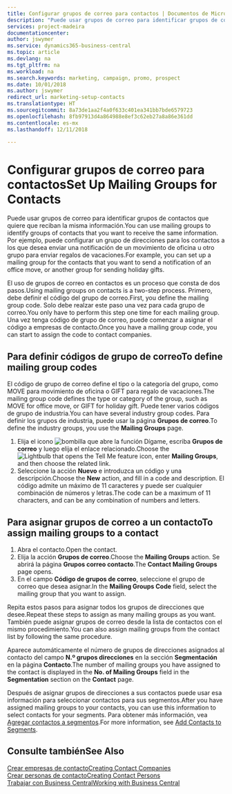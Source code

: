 ```yaml
---
title: Configurar grupos de correo para contactos | Documentos de Microsoft
description: "Puede usar grupos de correo para identificar grupos de contactos que deben recibir la misma información, por ejemplo, para una campaña de marketing o una promoción."
services: project-madeira
documentationcenter: 
author: jswymer
ms.service: dynamics365-business-central
ms.topic: article
ms.devlang: na
ms.tgt_pltfrm: na
ms.workload: na
ms.search.keywords: marketing, campaign, promo, prospect
ms.date: 10/01/2018
ms.author: jswymer
redirect_url: marketing-setup-contacts
ms.translationtype: HT
ms.sourcegitcommit: 8a73de1aa2f4a0f633c401ea341bb7bde6579723
ms.openlocfilehash: 8fb97913d4a864988e8ef3c62eb27a8a86e361dd
ms.contentlocale: es-mx
ms.lasthandoff: 12/11/2018

---
```

# <a name="set-up-mailing-groups-for-contacts"></a><span data-ttu-id="35066-103">Configurar grupos de correo para contactos</span><span class="sxs-lookup"><span data-stu-id="35066-103">Set Up Mailing Groups for Contacts</span></span>
<span data-ttu-id="35066-104">Puede usar grupos de correo para identificar grupos de contactos que quiere que reciban la misma información.</span><span class="sxs-lookup"><span data-stu-id="35066-104">You can use mailing groups to identify groups of contacts that you want to receive the same information.</span></span> <span data-ttu-id="35066-105">Por ejemplo, puede configurar un grupo de direcciones para los contactos a los que desea enviar una notificación de un movimiento de oficina u otro grupo para enviar regalos de vacaciones.</span><span class="sxs-lookup"><span data-stu-id="35066-105">For example, you can set up a mailing group for the contacts that you want to send a notification of an office move, or another group for sending holiday gifts.</span></span>

<span data-ttu-id="35066-106">El uso de grupos de correo en contactos es un proceso que consta de dos pasos.</span><span class="sxs-lookup"><span data-stu-id="35066-106">Using mailing groups on contacts is a two-step process.</span></span> <span data-ttu-id="35066-107">Primero, debe definir el código del grupo de correo.</span><span class="sxs-lookup"><span data-stu-id="35066-107">First, you define the mailing group code.</span></span> <span data-ttu-id="35066-108">Solo debe realzar este paso una vez para cada grupo de correo.</span><span class="sxs-lookup"><span data-stu-id="35066-108">You only have to perform this step one time for each mailing group.</span></span> <span data-ttu-id="35066-109">Una vez tenga código de grupo de correo, puede comenzar a asignar el código a empresas de contacto.</span><span class="sxs-lookup"><span data-stu-id="35066-109">Once you have a mailing group code, you can start to assign the code to contact companies.</span></span>

## <a name="to-define-mailing-group-codes"></a><span data-ttu-id="35066-110">Para definir códigos de grupo de correo</span><span class="sxs-lookup"><span data-stu-id="35066-110">To define mailing group codes</span></span>
<span data-ttu-id="35066-111">El código de grupo de correo define el tipo o la categoría del grupo, como MOVE para movimiento de oficina o GIFT para regalo de vacaciones.</span><span class="sxs-lookup"><span data-stu-id="35066-111">The mailing group code defines the type or category of the group, such as MOVE for office move, or GIFT for holiday gift.</span></span> <span data-ttu-id="35066-112">Puede tener varios códigos de grupo de industria.</span><span class="sxs-lookup"><span data-stu-id="35066-112">You can have several industry group codes.</span></span> <span data-ttu-id="35066-113">Para definir los grupos de industria, puede usar la página **Grupos de correo**.</span><span class="sxs-lookup"><span data-stu-id="35066-113">To define the industry groups, you use the **Mailing Groups** page.</span></span>

1. <span data-ttu-id="35066-114">Elija el icono ![bombilla que abre la función Dígame](media/ui-search/search_small.png "Dígame que desea hacer"), escriba **Grupos de correo** y luego elija el enlace relacionado.</span><span class="sxs-lookup"><span data-stu-id="35066-114">Choose the ![Lightbulb that opens the Tell Me feature](media/ui-search/search_small.png "Tell me what you want to do") icon, enter **Mailing Groups**, and then choose the related link.</span></span>
2. <span data-ttu-id="35066-115">Seleccione la acción **Nuevo** e introduzca un código y una descripción.</span><span class="sxs-lookup"><span data-stu-id="35066-115">Choose the **New** action, and fill in a code and description.</span></span> <span data-ttu-id="35066-116">El código admite un máximo de 11 caracteres y puede ser cualquier combinación de números y letras.</span><span class="sxs-lookup"><span data-stu-id="35066-116">The code can be a maximum of 11 characters, and can be any combination of numbers and letters.</span></span>

## <a name="AssignMailGroupContact"></a> <span data-ttu-id="35066-117">Para asignar grupos de correo a un contacto</span><span class="sxs-lookup"><span data-stu-id="35066-117">To assign mailing groups to a contact</span></span>
1. <span data-ttu-id="35066-118">Abra el contacto.</span><span class="sxs-lookup"><span data-stu-id="35066-118">Open the contact.</span></span>
2. <span data-ttu-id="35066-119">Elija la acción **Grupos de correo**.</span><span class="sxs-lookup"><span data-stu-id="35066-119">Choose the **Mailing Groups** action.</span></span> <span data-ttu-id="35066-120">Se abrirá la página **Grupos correo contacto**.</span><span class="sxs-lookup"><span data-stu-id="35066-120">The **Contact Mailing Groups** page opens.</span></span>
3. <span data-ttu-id="35066-121">En el campo **Código de grupos de correo**, seleccione el grupo de correo que desea asignar.</span><span class="sxs-lookup"><span data-stu-id="35066-121">In the **Mailing Groups Code** field, select the mailing group that you want to assign.</span></span>

<span data-ttu-id="35066-122">Repita estos pasos para asignar todos los grupos de direcciones que desee.</span><span class="sxs-lookup"><span data-stu-id="35066-122">Repeat these steps to assign as many mailing groups as you want.</span></span> <span data-ttu-id="35066-123">También puede asignar grupos de correo desde la lista de contactos con el mismo procedimiento.</span><span class="sxs-lookup"><span data-stu-id="35066-123">You can also assign mailing groups from the contact list by following the same procedure.</span></span>

<span data-ttu-id="35066-124">Aparece automáticamente el número de grupos de direcciones asignados al contacto del campo **N.º grupos direcciones** en la sección **Segmentación** en la página **Contacto**.</span><span class="sxs-lookup"><span data-stu-id="35066-124">The number of mailing groups you have assigned to the contact is displayed in the **No. of Mailing Groups** field in the **Segmentation** section on the **Contact** page.</span></span>

<span data-ttu-id="35066-125">Después de asignar grupos de direcciones a sus contactos puede usar esa información para seleccionar contactos para sus segmentos.</span><span class="sxs-lookup"><span data-stu-id="35066-125">After you have assigned mailing groups to your contacts, you can use this information to select contacts for your segments.</span></span> <span data-ttu-id="35066-126">Para obtener más información, vea [Agregar contactos a segmentos](marketing-add-contact-segment.md).</span><span class="sxs-lookup"><span data-stu-id="35066-126">For more information, see [Add Contacts to Segments](marketing-add-contact-segment.md).</span></span>

## <a name="see-also"></a><span data-ttu-id="35066-127">Consulte también</span><span class="sxs-lookup"><span data-stu-id="35066-127">See Also</span></span>
[<span data-ttu-id="35066-128">Crear empresas de contacto</span><span class="sxs-lookup"><span data-stu-id="35066-128">Creating Contact Companies</span></span>](marketing-create-contact-companies.md)  
[<span data-ttu-id="35066-129">Crear personas de contacto</span><span class="sxs-lookup"><span data-stu-id="35066-129">Creating Contact Persons</span></span>](marketing-create-contact-persons.md)  
[<span data-ttu-id="35066-130">Trabajar con Business Central</span><span class="sxs-lookup"><span data-stu-id="35066-130">Working with Business Central</span></span>](ui-work-product.md)

